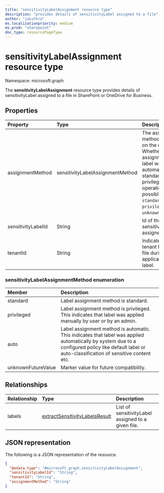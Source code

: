 ```yaml
---
title: "sensitivityLabelAssignment resource type"
description: "provides details of sensitivityLabel assigned to a file"
author: "jaLuthra"
ms.localizationpriority: medium
ms.prod: "sharepoint"
doc_type: resourcePageType
---
```


# sensitivityLabelAssignment resource type

Namespace: microsoft.graph

The **sensitivityLabelAssignment** resource type provides details of sensitivityLabel assigned to a file in SharePoint or OneDrive for Business.

## Properties
|Property|Type|Description|
|:---|:---|:---|
|assignmentMethod|sensitivityLabelAssignmentMethod|The assignment method of the label on the document. Whether the assignment of the label was done automatically, standard or as a privileged operation.The possible values are: `standard`, `privileged`, `auto`, `unknownFutureValue`.|
|sensitivityLabelId|String|Id of the sensitivityLabel assigned to the file.|
|tenantId|String|Indicates id of the tenant hosting the file during application of this label.|

### sensitivityLabelAssignmentMethod enumeration

| Member             | Description
|:------------------ |:-----------------------------------------------
| standard           | Label assignment method is standard.
| privileged         | Label assignment method is privileged. This indicates that label was applied manually by user or by an admin.
| auto               | Label assignment method is automatic. This indicates that label was applied automatically by system due to a configured policy like default label or auto-classification of sensitive content etc.
| unknownFutureValue | Marker value for future compatibility.

## Relationships
|Relationship|Type|Description|
|:---|:---|:---|
|labels|[extractSensitivityLabelsResult](./extractsensitivitylabelsresult.md)|List of sensitivityLabel assigned to a given file.|

## JSON representation
The following is a JSON representation of the resource.
<!-- {
  "blockType": "resource",
  "@odata.type": "microsoft.graph.sensitivityLabelAssignment"
}
-->
``` json
{
  "@odata.type": "#microsoft.graph.sensitivityLabelAssignment",
  "sensitivityLabelId": "String",
  "tenantId": "String",
  "assignmentMethod": "String"
}
```

